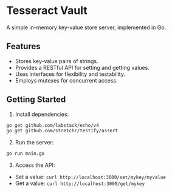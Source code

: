 # Tesseract Vault
A simple in-memory key-value store server, implemented in Go.

## Features

- Stores key-value pairs of strings.
- Provides a RESTful API for setting and getting values.
- Uses interfaces for flexibility and testability.
- Employs mutexes for concurrent access.

## Getting Started

1. Install dependencies:
```bash
go get github.com/labstack/echo/v4
go get github.com/stretchr/testify/assert
```

2. Run the server:
```bash
go run main.go
```

3. Access the API:
- Set a value: ```curl http://localhost:3000/set/mykey/myvalue```
- Get a value: ```curl http://localhost:3000/get/mykey```
